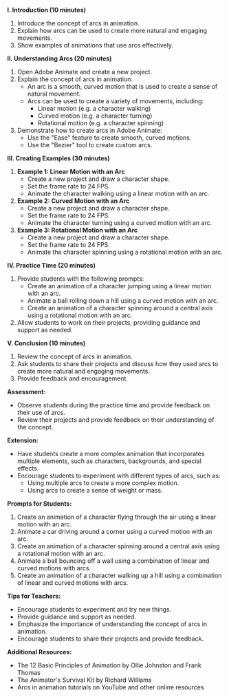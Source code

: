 
**I. Introduction (10 minutes)**

1. Introduce the concept of arcs in animation.
2. Explain how arcs can be used to create more natural and engaging movements.
3. Show examples of animations that use arcs effectively.

**II. Understanding Arcs (20 minutes)**

1. Open Adobe Animate and create a new project.
2. Explain the concept of arcs in animation:
	* An arc is a smooth, curved motion that is used to create a sense of natural movement.
	* Arcs can be used to create a variety of movements, including:
		+ Linear motion (e.g. a character walking)
		+ Curved motion (e.g. a character turning)
		+ Rotational motion (e.g. a character spinning)
3. Demonstrate how to create arcs in Adobe Animate:
	* Use the "Ease" feature to create smooth, curved motions.
	* Use the "Bezier" tool to create custom arcs.

**III. Creating Examples (30 minutes)**

1. **Example 1: Linear Motion with an Arc**
	* Create a new project and draw a character shape.
	* Set the frame rate to 24 FPS.
	* Animate the character walking using a linear motion with an arc.
2. **Example 2: Curved Motion with an Arc**
	* Create a new project and draw a character shape.
	* Set the frame rate to 24 FPS.
	* Animate the character turning using a curved motion with an arc.
3. **Example 3: Rotational Motion with an Arc**
	* Create a new project and draw a character shape.
	* Set the frame rate to 24 FPS.
	* Animate the character spinning using a rotational motion with an arc.

**IV. Practice Time (20 minutes)**

1. Provide students with the following prompts:
	* Create an animation of a character jumping using a linear motion with an arc.
	* Animate a ball rolling down a hill using a curved motion with an arc.
	* Create an animation of a character spinning around a central axis using a rotational motion with an arc.
2. Allow students to work on their projects, providing guidance and support as needed.

**V. Conclusion (10 minutes)**

1. Review the concept of arcs in animation.
2. Ask students to share their projects and discuss how they used arcs to create more natural and engaging movements.
3. Provide feedback and encouragement.

**Assessment:**

* Observe students during the practice time and provide feedback on their use of arcs.
* Review their projects and provide feedback on their understanding of the concept.

**Extension:**

* Have students create a more complex animation that incorporates multiple elements, such as characters, backgrounds, and special effects.
* Encourage students to experiment with different types of arcs, such as:
	+ Using multiple arcs to create a more complex motion.
	+ Using arcs to create a sense of weight or mass.

**Prompts for Students:**

1. Create an animation of a character flying through the air using a linear motion with an arc.
2. Animate a car driving around a corner using a curved motion with an arc.
3. Create an animation of a character spinning around a central axis using a rotational motion with an arc.
4. Animate a ball bouncing off a wall using a combination of linear and curved motions with arcs.
5. Create an animation of a character walking up a hill using a combination of linear and curved motions with arcs.

**Tips for Teachers:**

* Encourage students to experiment and try new things.
* Provide guidance and support as needed.
* Emphasize the importance of understanding the concept of arcs in animation.
* Encourage students to share their projects and provide feedback.

**Additional Resources:**

* The 12 Basic Principles of Animation by Ollie Johnston and Frank Thomas
* The Animator's Survival Kit by Richard Williams
* Arcs in animation tutorials on YouTube and other online resources
